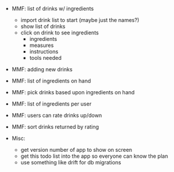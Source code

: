 - MMF: list of drinks w/ ingredients
  - import drink list to start (maybe just the names?)
  - show list of drinks 
  - click on drink to see ingredients
    - ingredients
    - measures
    - instructions
    - tools needed
- MMF: adding new drinks
- MMF: list of ingredients on hand
- MMF: pick drinks based upon ingredients on hand
- MMF: list of ingredients per user
- MMF: users can rate drinks up/down
- MMF: sort drinks returned by rating

- Misc:
  - get version number of app to show on screen
  - get this todo list into the app so everyone can know the plan
  - use something like drift for db migrations

